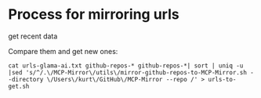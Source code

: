 # Process for mirroring urls

get recent data

Compare them and get new ones:

```
cat urls-glama-ai.txt github-repos-* github-repos-*| sort | uniq -u |sed 's/^/.\/MCP-Mirror\/utils\/mirror-github-repos-to-MCP-Mirror.sh --directory \/Users\/kurt\/GitHub\/MCP-Mirror --repo /' > urls-to-get.sh
```

